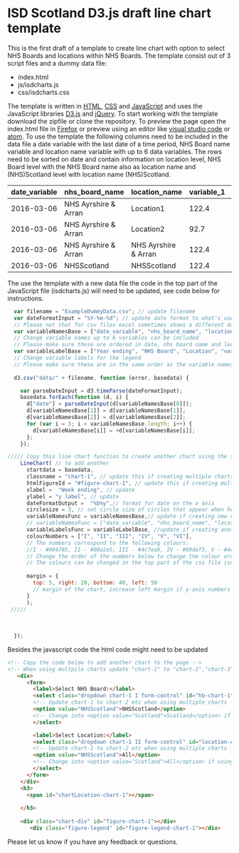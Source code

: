 # ISD Scotland D3.js draft line chart template
This is the first draft of a template to create line chart with option to select NHS Boards and locations within NHS Boards. The template consist out of 3 script files and a dummy data file:
* index.html
* js/isdcharts.js
* css/isdcharts.css

The template is written in [HTML](https://developer.mozilla.org/en-US/docs/Learn/HTML), [CSS](https://developer.mozilla.org/en-US/docs/Learn/CSS) and [JavaScript](https://developer.mozilla.org/en-US/docs/Learn/JavaScript) and uses the JavaScript libraries [D3.js](https://d3js.org/) and [jQuery](https://jquery.com/). To start working with the template download the zipfile or clone the repository. To preview the page open the index.html file in [Firefox](https://www.mozilla.org/en-GB/firefox/) or preview  using an editor like [visual studio code](https://code.visualstudio.com/) or [atom](https://atom.io/).
To use the template the following columns need to be included in the data file a date variable with the last date of a time period, NHS Board name variable and location name variable with up to 6 data variables. The rows need to be sorted on date and contain information on location level, NHS Board level with the NHS Board name also as location name and (NHS)Scotland level with location name (NHS)Scotland.  

| date_variable |	nhs_board_name |	location_name |	variable_1 |	variable_2 |	
| ----- | ----- | ----- | ----- | ----- |
| 2016-03-06	| NHS Ayrshire & Arran |	Location1 |	122.4 |	240 |	
| 2016-03-06 |	NHS Ayrshire & Arran |	Location2 |	92.7 |	183.6	|
| 2016-03-06 |	NHS Ayrshire & Arran |	NHS Ayrshire & Arran |	122.4 |	244.8	|
| 2016-03-06 |	NHSScotland |	NHSScotland |	122.4	| 264 |

The use the template with a new data file the code in the top part of the JavaScript file (isdcharts.js) will need to be updated, see code below for instructions. 

```javascript
  var filename = "ExampleDummyData.csv"; // update filename
  var dateFormatInput = "%Y-%m-%d"; // update date format to what's used in the data file 
  // Please not that for csv files excel sometimes shows a different date format that the actual date format 
  var variableNamesBase = ["date_variable", "nhs_board_name", "location_name", "variable_1", "variable_2"] 
  // Change variable names up to 6 variables can be included
  // Please make sure these are ordered in date, nhs board name and location name, variable1, variable2 etc.
  var variableLabelBase = ["Year ending", "NHS Board", "Location", "variable 1", "variable 2"]
  // Change variable labels for the legend
  // Please make sure these are in the same order as the variable names
  
  d3.csv("data/" + filename, function (error, basedata) {

    var parseDateInput = d3.timeParse(dateFormatInput);
    basedata.forEach(function (d, i) {
      d["date"] = parseDateInput(d[variableNamesBase[0]]);
      d[variableNamesBase[1]] = d[variableNamesBase[1]];
      d[variableNamesBase[2]] = d[variableNamesBase[2]];
      for (var i = 3; i < variableNamesBase.length; i++) {
        d[variableNamesBase[i]] = +d[variableNamesBase[i]];
      };
    });

///// Copy this line chart function to create another chart using the same data
    LineChart( // to add another 
      startdata = basedata,
      classname = "chart-1", // update this if creating multiple charts on the same page
      htmlFigureId = "#figure-chart-1", // update this if creating multiple charts on the same page
      xlabel =  "Week ending", // update 
      ylabel = "y label", // update
      dateFormatOutput =  "%b%y",// format for date on the x axis
      circlesize = 3, // set circle size of circles that appear when hovering over the chart
      variableNamesFunc = variableNamesBase,// update if creating new chart with same data for example:
      // variableNamesFunc = ["date_variable", "nhs_board_name", "location_name", "variable_3"]
      variableLabelsFunc = variableLabelBase, //update if creating another chart from same data
      colourNumbers = ["I", "II", "III", "IV", "V", "VI"], 
      // The numbers correspond to the following colours: 
      //I - #004785, II - #00a2e5, III - #4c7ea9, IV - #99daf5, V - #4cbeed, VI - #99b5ce
      // Change the order of the numbers below to change the colour order of the lines 
      // The colours can be changed in the top part of the css file isdcharts.css
      
      margin = {
        top: 5, right: 20, bottom: 40, left: 50 
        // margin of the chart, increase left margin if y-axis numbers are cut off 
      }
      );
 /////
      
      
      
  });
```

Besides the javascript code the html code might need to be updated

```html
<!-- Copy the code below to add another chart to the page -->
<!-- When using multpile charts update "chart-1" to "chart-2","chart-3" etc when using multiple charts -->
   <div>
      <form>
        <label>Select NHS Board:</label>
        <select class="dropdown chart-1 I form-control" id="hb-chart-1"> 
        <!-- Update chart-1 to chart-2 etc when using multiple charts -->
        <option value="NHSScotland">NHSScotland</option> 
        <!-- Change into <option value="Scotland">Scotland</option> if using Scotland instead of NHSScotland-->
        </select>

        <label>Select Location:</label>
        <select class="dropdown chart-1 II form-control" id="location-chart-1">
        <!-- Update chart-1 to chart-2 etc when using multiple charts -->
        <option value="NHSScotland">All</option>
        <!-- Change into <option value="Scotland">All</option> if using Scotland instead of NHSScotland-->
        </select>
      </form>
    </div>
    <h3>
      <span id="chartLocation-chart-1"></span>
     
    </h3>
    
    <div class="chart-div" id="figure-chart-1"></div>
       <div class="figure-legend" id="figure-legend-chart-1"></div>
```
Please let us know if you have any feedback or questions.

 
